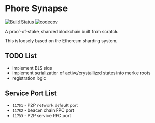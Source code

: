 # Phore Synapse

[![Build Status](https://travis-ci.com/phoreproject/synapse.svg?branch=master)](https://travis-ci.com/phoreproject/synapse) [![codecov](https://codecov.io/gh/phoreproject/synapse/branch/master/graph/badge.svg)](https://codecov.io/gh/phoreproject/synapse)

A proof-of-stake, sharded blockchain built from scratch.

This is loosely based on the Ethereum sharding system.

## TODO List

- implement BLS sigs
- implement serialization of active/crystallized states into merkle roots
- registration logic

## Service Port List

- `11781` - P2P network default port
- `11782` - beacon chain RPC port
- `11783` - P2P service RPC port